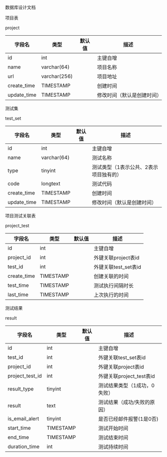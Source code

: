 数据库设计文档

项目表

project

| 字段名      | 类型         | 默认值 | 描述                       |
| ----------- | ------------ | ------ | -------------------------- |
| id          | int          |        | 主键自增                   |
| name        | varchar(64)  |        | 项目名称                   |
| url         | varchar(256) |        | 项目地址                   |
| create_time | TIMESTAMP    |        | 创建时间                   |
| update_time | TIMESTAMP    |        | 修改时间（默认是创建时间） |

测试集

test_set

| 字段名      | 类型        | 默认值 | 描述                                   |
| ----------- | ----------- | ------ | -------------------------------------- |
| id          | int         |        | 主键自增                               |
| name        | varchar(64) |        | 测试名称                               |
| type        | tinyint     |        | 测试类型（1表示公共、2表示项目独有的） |
| code        | longtext    |        | 测试代码                               |
| create_time | TIMESTAMP   |        | 创建时间                               |
| update_time | TIMESTAMP   |        | 修改时间（默认是创建时间）             |

项目测试关联表

project_test

| 字段名      | 类型      | 默认值 | 描述                 |
| ----------- | --------- | ------ | -------------------- |
| id          | int       |        | 主键自增             |
| project_id  | int       |        | 外键关联project表id  |
| test_id     | int       |        | 外键关联test_set表id |
| create_time | TIMESTAMP |        | 创建关联的时间       |
| test_time   | TIMESTAMP |        | 测试执行间隔时长     |
| last_time   | TIMESTAMP |        | 上次执行的时间       |

测试结果 

result

| 字段名          | 类型      | 默认值 | 描述                         |
| --------------- | --------- | ------ | ---------------------------- |
| id              | int       |        | 主键自增                     |
| test_id         | int       |        | 外键关联test_set表id         |
| project_id      | int       |        | 外键关联project表id          |
| project_test_id | int       |        | 外键关联project_test表id     |
| result_type     | tinyint   |        | 测试结果类型（1成功，0失败） |
| result          | text      |        | 测试结果（成功/失败的原因）  |
| is_email_alert  | tinyint   |        | 是否已经邮件报警(1是0否)     |
| start_time      | TIMESTAMP |        | 测试开始时间                 |
| end_time        | TIMESTAMP |        | 测试结束时间                 |
| duration_time   | int       |        | 测试持续时间                 |